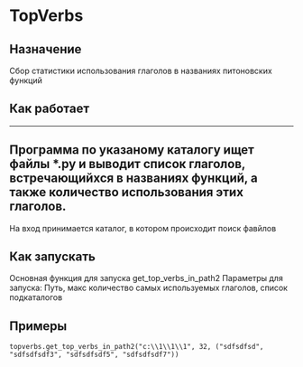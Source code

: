 TopVerbs
=====================

## Назначение
Сбор статистики использования глаголов в названиях питоновских функций

## Как работает
---
Программа по указаному каталогу ищет файлы *.py и выводит список глаголов, встречающийхся в названиях функций,
а также количество использования этих глаголов.
---
На вход принимается каталог, в котором происходит поиск фавйлов

## Как запускать
Основная функция для запуска get_top_verbs_in_path2
Параметры для запуска: Путь, макс количество самых используемых глаголов, список подкаталогов

## Примеры
`topverbs.get_top_verbs_in_path2("c:\\1\\1\\1", 32, ("sdfsdfsd", "sdfsdfsdf3", "sdfsdfsdf5", "sdfsdfsdf7"))`
